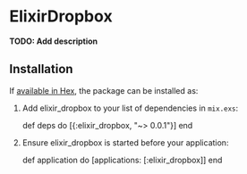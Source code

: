# ElixirDropbox

**TODO: Add description**

## Installation

If [available in Hex](https://hex.pm/docs/publish), the package can be installed as:

  1. Add elixir_dropbox to your list of dependencies in `mix.exs`:

        def deps do
          [{:elixir_dropbox, "~> 0.0.1"}]
        end

  2. Ensure elixir_dropbox is started before your application:

        def application do
          [applications: [:elixir_dropbox]]
        end
